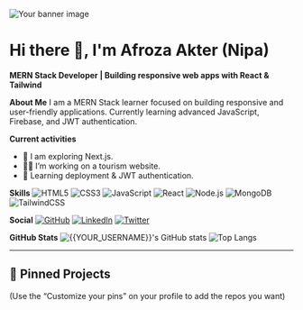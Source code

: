 ![Your banner image](https://raw.githubusercontent.com/Afroza-Nipa13/Afroza-Nipa13/main/Mer.png)

# Hi there 👋, I'm Afroza Akter (Nipa)
**MERN Stack Developer | Building responsive web apps with React & Tailwind**

**About Me**
I am a MERN Stack learner focused on building responsive and user-friendly applications. Currently learning advanced JavaScript, Firebase, and JWT authentication.

**Current activities**
- 🔭 I am exploring Next.js.
- 👩‍💻 I’m working on a tourism website.
- 🌱 Learning deployment & JWT authentication.

**Skills**
![HTML5](https://img.shields.io/badge/HTML5-E34F26?style=for-the-badge&logo=html5&logoColor=white)
![CSS3](https://img.shields.io/badge/CSS3-1572B6?style=for-the-badge&logo=css3&logoColor=white)
![JavaScript](https://img.shields.io/badge/JavaScript-F7DF1E?style=for-the-badge&logo=javascript&logoColor=black)
![React](https://img.shields.io/badge/React-20232A?style=for-the-badge&logo=react&logoColor=61DAFB)
![Node.js](https://img.shields.io/badge/Node.js-43853D?style=for-the-badge&logo=node.js&logoColor=white)
![MongoDB](https://img.shields.io/badge/MongoDB-4EA94B?style=for-the-badge&logo=mongodb&logoColor=white)
![TailwindCSS](https://img.shields.io/badge/Tailwind_CSS-38B2AC?style=for-the-badge&logo=tailwind-css&logoColor=white)


**Social**
[![GitHub](https://img.shields.io/badge/GitHub-Afroza-black?style=for-the-badge&logo=github)](https://github.com/Afroza-Nipa13)
[![LinkedIn](https://img.shields.io/badge/LinkedIn-Afroza-blue?style=for-the-badge&logo=linkedin)](https://www.linkedin.com/in/afroza-nipa)
[![Twitter](https://img.shields.io/badge/Twitter-@yourhandle-1DA1F2?style=for-the-badge&logo=twitter)](https://twitter.com/yourhandle)

**GitHub Stats**
![{{YOUR_USERNAME}}'s GitHub stats](https://github-readme-stats.vercel.app/api?username={{YOUR_USERNAME}}&show_icons=true&theme=tokyonight)
![Top Langs](https://github-readme-stats.vercel.app/api/top-langs/?username={{YOUR_USERNAME}}&layout=compact&theme=tokyonight)

---
## 🔧 Pinned Projects
(Use the “Customize your pins” on your profile to add the repos you want)

